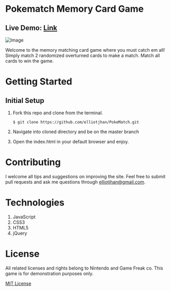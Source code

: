 # Pokematch Memory Card Game
## Live Demo: [Link](https://pokematch.elliotjhan.com)

![Image](pokematchdemo.gif)

Welcome to the memory matching card game where you must catch em all! 
Simply match 2 randomized overturned cards to make a match.
Match all cards to win the game. 

# Getting Started

## Initial Setup

1. Fork this repo and clone from the terminal. 

       $ git clone https://github.com/elliotjhan/PokeMatch.git

2. Navigate into cloned directory and be on the master branch

3. Open the index.html in your default browser and enjoy. 

# Contributing

I welcome all tips and suggestions on improving the site. 
Feel free to submit pull requests and ask me questions through elliotjhan@gmail.com.

# Technologies

1. JavaScript
2. CSS3
3. HTML5
4. jQuery

# License

All related licenses and rights belong to Nintendo and Game Freak co. 
This game is for demonstration purposes only. 

[MIT License](https://opensource.org/licenses/mit-license.php)
